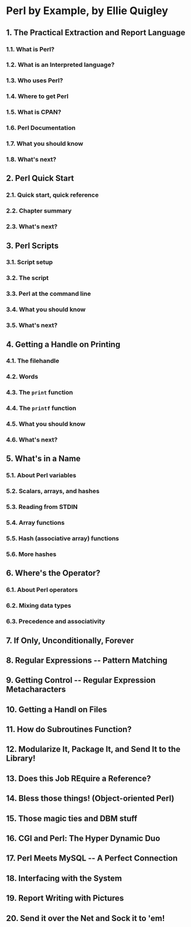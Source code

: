 # Perl by Example, by Ellie Quigley
##  1.    The Practical Extraction and Report Language
### 1.1.  What is Perl?
### 1.2.  What is an Interpreted language?
### 1.3.  Who uses Perl?
### 1.4.  Where to get Perl
### 1.5.  What is CPAN?
### 1.6.  Perl Documentation
### 1.7.  What you should know
### 1.8.  What's next?
##  2.    Perl Quick Start
### 2.1.  Quick start, quick reference
### 2.2.  Chapter summary
### 2.3.  What's next?
##  3.    Perl Scripts
### 3.1.  Script setup
### 3.2.  The script
### 3.3.  Perl at the command line
### 3.4.  What you should know
### 3.5.  What's next?
##  4.    Getting a Handle on Printing
### 4.1.  The filehandle
### 4.2.  Words
### 4.3.  The `print` function
### 4.4.  The `printf` function
### 4.5.  What you should know
### 4.6.  What's next?
##  5.    What's in a Name
### 5.1.  About Perl variables
### 5.2.  Scalars, arrays, and hashes
### 5.3.  Reading from STDIN
### 5.4.  Array functions
### 5.5.  Hash (associative array) functions
### 5.6.  More hashes
##  6.    Where's the Operator?
### 6.1.  About Perl operators
### 6.2.  Mixing data types
### 6.3.  Precedence and associativity
##  7.    If Only, Unconditionally, Forever
##  8.    Regular Expressions -- Pattern Matching
##  9.    Getting Control -- Regular Expression Metacharacters
##  10.   Getting a Handl on Files
##  11.   How do Subroutines Function?
##  12.   Modularize It, Package It, and Send It to the Library!
##  13.   Does this Job REquire a Reference?
##  14.   Bless those things! (Object-oriented Perl)
##  15.   Those magic ties and DBM stuff
##  16.   CGI and Perl: The Hyper Dynamic Duo
##  17.   Perl Meets MySQL -- A Perfect Connection
##  18.   Interfacing with the System
##  19.   Report Writing with Pictures
##  20.   Send it over the Net and Sock it to 'em!
